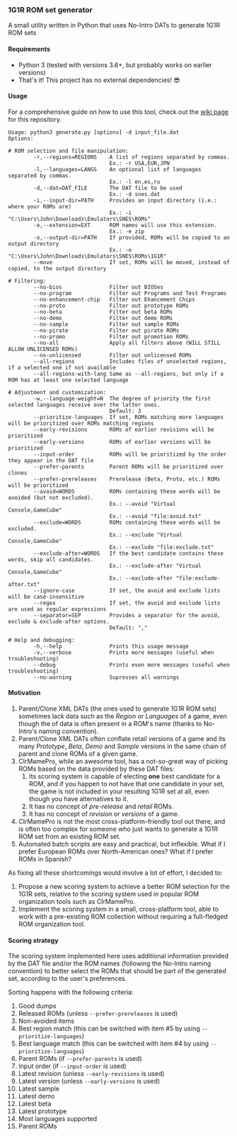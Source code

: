 ### 1G1R ROM set generator

A small utility written in Python that uses No-Intro DATs to generate 1G1R ROM sets

#### Requirements

* Python 3 (tested with versions 3.6+, but probably works on earlier versions)
* That's it! This project has no external dependencies! :sunglasses:

#### Usage

For a comprehensive guide on how to use this tool, check out the 
[wiki page](https://github.com/andrebrait/1g1r-romset-generator/wiki) for this repository.

```
Usage: python3 generate.py [options] -d input_file.dat
Options:

# ROM selection and file manipulation:
        -r,--regions=REGIONS    A list of regions separated by commas.
                                Ex.: -r USA,EUR,JPN
        -l,--languages=LANGS    An optional list of languages separated by commas.
                                Ex.: -l en,es,ru
        -d,--dat=DAT_FILE       The DAT file to be used
                                Ex.: -d snes.dat
        -i,--input-dir=PATH     Provides an input directory (i.e.: where your ROMs are)
                                Ex.: -i "C:\Users\John\Downloads\Emulators\SNES\ROMs"
        -e,--extension=EXT      ROM names will use this extension.
                                Ex.: -e zip
        -o,--output-dir=PATH    If provided, ROMs will be copied to an output directory
                                Ex.: -o "C:\Users\John\Downloads\Emulators\SNES\ROMs\1G1R"
        --move                  If set, ROMs will be moved, instead of copied, to the output directory

# Filtering:
        --no-bios               Filter out BIOSes
        --no-program            Filter out Programs and Test Programs
        --no-enhancement-chip   Filter out Ehancement Chips
        --no-proto              Filter out prototype ROMs
        --no-beta               Filter out beta ROMs
        --no-demo               Filter out demo ROMs
        --no-sample             Filter out sample ROMs
        --no-pirate             Filter out pirate ROMs
        --no-promo              Filter out promotion ROMs
        --no-all                Apply all filters above (WILL STILL ALLOW UNLICENSED ROMs)
        --no-unlicensed         Filter out unlicensed ROMs
        --all-regions           Includes files of unselected regions, if a selected one if not available
        --all-regions-with-lang Same as --all-regions, but only if a ROM has at least one selected language

# Adjustment and customization:
        -w,--language-weight=N  The degree of priority the first selected languages receive over the latter ones.
                                Default: 3
        --prioritize-languages  If set, ROMs matching more languages will be prioritized over ROMs matching regions
        --early-revisions       ROMs of earlier revisions will be prioritized
        --early-versions        ROMs of earlier versions will be prioritized
        --input-order           ROMs will be prioritized by the order they appear in the DAT file
        --prefer-parents        Parent ROMs will be prioritized over clones
        --prefer-prereleases    Prerelease (Beta, Proto, etc.) ROMs will be prioritized
        --avoid=WORDS           ROMs containing these words will be avoided (but not excluded).
                                Ex.: --avoid "Virtual Console,GameCube"
                                Ex.: --avoid "file:avoid.txt" 
        --exclude=WORDS         ROMs containing these words will be excluded.
                                Ex.: --exclude "Virtual Console,GameCube"
                                Ex.: --exclude "file:exclude.txt"
        --exclude-after=WORDS   If the best candidate contains these words, skip all candidates.
                                Ex.: --exclude-after "Virtual Console,GameCube"
                                Ex.: --exclude-after "file:exclude-after.txt"
        --ignore-case           If set, the avoid and exclude lists will be case-insensitive
        --regex                 If set, the avoid and exclude lists are used as regular expressions
        --separator=SEP         Provides a separator for the avoid, exclude & exclude-after options.
                                Default: ","

# Help and debugging:
        -h,--help               Prints this usage message
        -v,--verbose            Prints more messages (useful when troubleshooting)
        --debug                 Prints even more messages (useful when troubleshooting)
        --no-warning            Supresses all warnings
```

#### Motivation

1. Parent/Clone XML DATs (the ones used to generate 1G1R ROM sets) sometimes lack data such as the *Region* or *Languages* of a game, even though the of data is often present in a ROM's name (thanks to No-Intro's naming convention).
2. Parent/Clone XML DATs often conflate retail versions of a game and its many _Prototype_, _Beta_, _Demo_ and _Sample_ versions in the same chain of parent and clone ROMs of a given game.
3. ClrMamePro, while an awesome tool, has a not-so-great way of picking ROMs based on the data provided by these DAT files:
    1. Its scoring system is capable of electing **one** best candidate for a ROM, and if you happen to not have that one candidate in your set, the game is not included in your resulting 1G1R set at all, even though you have alternatives to it.
    2. It has no concept of _pre-release_ and _retail_ ROMs.
    3. It has no concept of _revision_ or _versions_ of a game.
4. ClrMamePro is not the most cross-platform-friendly tool out there, and is often too complex for someone who just wants to generate a 1G1R ROM set from an existing ROM set.
5. Automated batch scripts are easy and practical, but inflexible. What if I prefer European ROMs over North-American ones? What if I prefer ROMs in Spanish? 

As fixing all these shortcomings would involve a lot of effort, I decided to:

1. Propose a new scoring system to achieve a better ROM selection for the 1G1R sets, relative to the scoring system used in popular ROM organization tools such as ClrMamePro.
2. Implement the scoring system in a small, cross-platform tool, able to work with a pre-existing ROM collection without requiring a full-fledged ROM organization tool.

#### Scoring strategy

The scoring system implemented here uses additional information provided by the 
DAT file and/or the ROM names (following the No-Intro naming convention) to 
better select the ROMs that should be part of the generated set, according to the user's preferences.

Sorting happens with the following criteria:
1. Good dumps
2. Released ROMs (unless `--prefer-prereleases` is used)
3. Non-avoided items
4. Best region match (this can be switched with item #5 by using `--prioritize-languages`)
5. Best language match (this can be switched with item #4 by using `--prioritize-languages`)
6. Parent ROMs (if `--prefer-parents` is used)
7. Input order (if `--input-order` is used)
8. Latest revision (unless `--early-revisions` is used)
9. Latest version (unless `--early-versions` is used)
10. Latest sample
11. Latest demo
12. Latest beta
13. Latest prototype
14. Most languages supported
15. Parent ROMs
